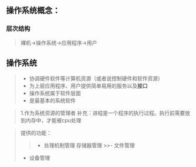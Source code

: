 ## 操作系统概念：
### 层次结构
>裸机->操作系统->应用程序->用户

操作系统
-
>- 协调硬件软件等计算机资源（或者说控制硬件和软件资源）
>- 为上层应用程序、用户提供简单易用的服务以及**接口**
>- 操作系统属于软件层面
>- 是最基本的系统软件

>1.作为系统资源的管理者
> 补充：进程是一个程序的执行过程。执行前需要放到内存中，才能被cpu处理

> 提供的功能：
>>- 处理机制管理
>> 存储器管理
    >>- 文件管理
>- 设备管理
